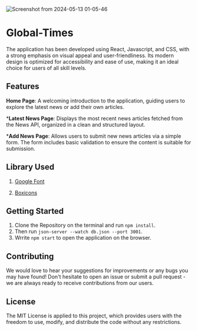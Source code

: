 ![Screenshot from 2024-05-13 01-05-46](https://github.com/Gachure/Global-Times/assets/152380375/46d8797f-f6f9-4886-b612-de2a292970d0)

# Global-Times
The application has been developed using React, Javascript, and CSS, with a strong emphasis on visual appeal and user-friendliness. Its modern design is optimized for accessibility and ease of use, making it an ideal choice for users of all skill levels.
## Features
**Home Page**: A welcoming introduction to the application, guiding users to explore the latest news or add their own articles.

***Latest News Page**: Displays the most recent news articles fetched from the News API, organized in a clean and structured layout.

***Add News Page**: Allows users to submit new news articles via a simple form. The form includes basic validation to ensure the content is suitable for submission.
## Library Used

1. [Google Font](https://fonts.google.com/)

2. [Boxicons](https://boxicons.com/)
## Getting Started
1. Clone the Repository on the terminal and run ```npm install```.
2. Then run ```json-server --watch db.json --port 3001```.
3. Wrrite ```npm start``` to open the application on the browser.
## Contributing
We would love to hear your suggestions for improvements or any bugs you may have found! Don't hesitate to open an issue or submit a pull request - we are always ready to receive contributions from our users.
## License
The MIT License is applied to this project, which provides users with the freedom to use, modify, and distribute the code without any restrictions.

